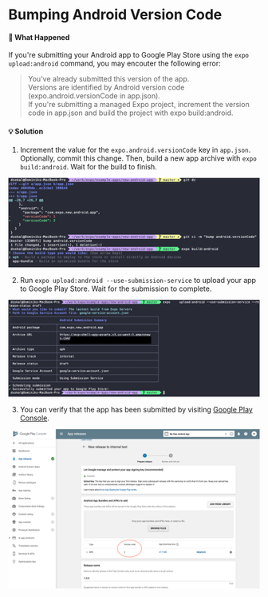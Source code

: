 # Bumping Android Version Code

#### 🤔 What Happened

If you're submitting your Android app to Google Play Store using the `expo upload:android` command, you may encouter the following error:

> You've already submitted this version of the app.<br>
> Versions are identified by Android version code (expo.android.versionCode in app.json).<br>
> If you're submitting a managed Expo project, increment the version code in app.json and build the project with expo build:android.

#### 💡 Solution

1. Increment the value for the `expo.android.versionCode` key in `app.json`. Optionally, commit this change. Then, build a new app archive with `expo build:android`. Wait for the build to finish.

[<img src="./assets/bumping-android-version-code/01-bumping-android-version-code.png" width="800" />](./assets/bumping-android-version-code/01-bumping-android-version-code.png)

2. Run `expo upload:android --use-submission-service` to upload your app to Google Play Store. Wait for the submission to complete.

[<img src="./assets/bumping-android-version-code/02-upload-with-submission-service.png" width="800" />](./assets/bumping-android-version-code/02-upload-with-submission-service.png)

3. You can verify that the app has been submitted by visiting [Google Play Console](https://play.google.com/apps/publish/).

[<img src="./assets/bumping-android-version-code/03-check-release-page.png" width="800" />](./assets/bumping-android-version-code/03-check-release-page.png)
